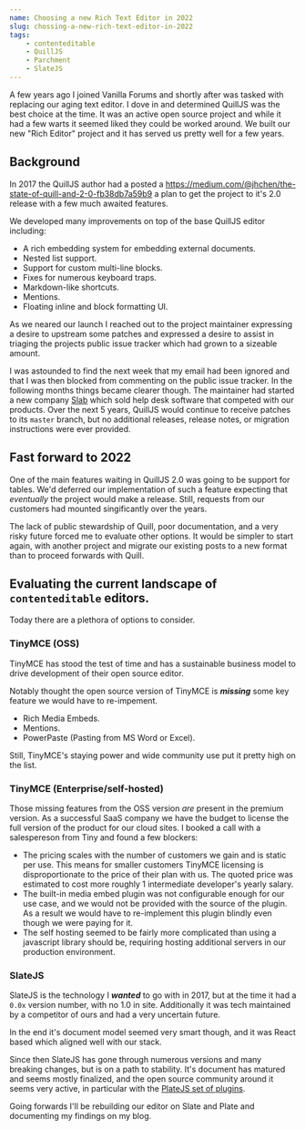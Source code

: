 ```yaml
---
name: Choosing a new Rich Text Editor in 2022
slug: chossing-a-new-rich-text-editor-in-2022
tags:
    - contenteditable
    - QuillJS
    - Parchment
    - SlateJS
---
```


A few years ago I joined Vanilla Forums and shortly after was tasked with replacing our aging text editor.
I dove in and determined QuillJS was the best choice at the time. It was an active open source project and
while it had a few warts it seemed liked they could be worked around. We built our new "Rich Editor" project
and it has served us pretty well for a few years.

## Background

In 2017 the QuillJS author had a posted a https://medium.com/@jhchen/the-state-of-quill-and-2-0-fb38db7a59b9
a plan to get the project to it's 2.0 release with a few much awaited features.

We developed many improvements on top of the base QuillJS editor including:

-   A rich embedding system for embedding external documents.
-   Nested list support.
-   Support for custom multi-line blocks.
-   Fixes for numerous keyboard traps.
-   Markdown-like shortcuts.
-   Mentions.
-   Floating inline and block formatting UI.

As we neared our launch I reached out to the project maintainer expressing a desire to upstream some patches and expressed
a desire to assist in triaging the projects public issue tracker which had grown to a sizeable amount.

I was astounded to find the next week that my email had been ignored and that I was then blocked from commenting on the public issue tracker. In the following months things became clearer though. The maintainer had started a new company [Slab](https://slab.com/) which
sold help desk software that competed with our products. Over the next 5 years, QuillJS would continue to receive patches to its `master`
branch, but no additional releases, release notes, or migration instructions were ever provided.

## Fast forward to 2022

One of the main features waiting in QuillJS 2.0 was going to be support for tables. We'd deferred our implementation of such a feature
expecting that _eventually_ the project would make a release. Still, requests from our customers had mounted singificantly over the years.

The lack of public stewardship of Quill, poor documentation, and a very risky future forced me to evaluate other options.
It would be simpler to start again, with another project and migrate our existing posts to a new format than to proceed forwards with Quill.

## Evaluating the current landscape of `contenteditable` editors.

Today there are a plethora of options to consider.

### TinyMCE (OSS)

TinyMCE has stood the test of time and has a sustainable business model to drive development of their open source editor.

Notably thought the open source version of TinyMCE is **_missing_** some key feature we would have to re-impement.

-   Rich Media Embeds.
-   Mentions.
-   PowerPaste (Pasting from MS Word or Excel).

Still, TinyMCE's staying power and wide community use put it pretty high on the list.

### TinyMCE (Enterprise/self-hosted)

Those missing features from the OSS version _are_ present in the premium version. As a successful SaaS company we have
the budget to license the full version of the product for our cloud sites. I booked a call with a salespereson from Tiny
and found a few blockers:

-   The pricing scales with the number of customers we gain and is static per use. This means for smaller customers TinyMCE licensing
    is disproportionate to the price of their plan with us. The quoted price was estimated to cost more roughly 1 intermediate developer's yearly salary.
-   The built-in media embed plugin was not configurable enough for our use case, and we would not be provided with the source of the plugin.
    As a result we would have to re-implement this plugin blindly even though we were paying for it.
-   The self hosting seemed to be fairly more complicated than using a javascript library should be, requiring hosting additional servers
    in our production environment.

### SlateJS

SlateJS is the technology I **_wanted_** to go with in 2017, but at the time it had a `0.0x` version number, with no 1.0 in site.
Additionally it was tech maintained by a competitor of ours and had a very uncertain future.

In the end it's document model seemed very smart though, and it was React based which aligned well with our stack.

Since then SlateJS has gone through numerous versions and many breaking changes, but is on a path to stability.
It's document has matured and seems mostly finalized, and the open source community around it seems very active, in particular with the [PlateJS set of plugins](https://plate.udecode.io/docs/playground).

Going forwards I'll be rebuilding our editor on Slate and Plate and documenting my findings on my blog.
